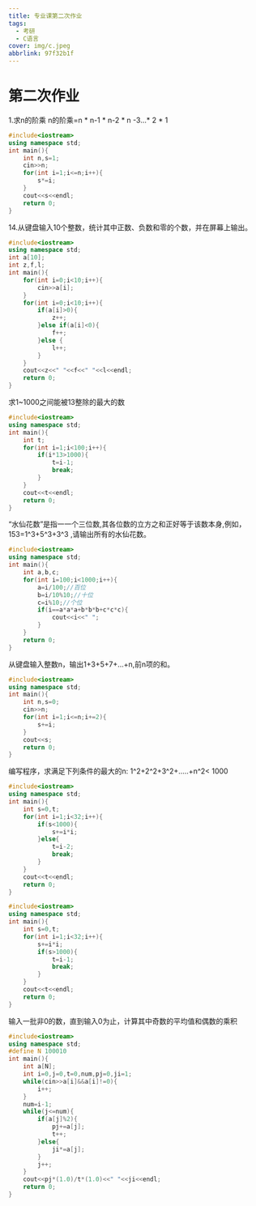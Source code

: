 ```yaml
---
title: 专业课第二次作业
tags:
  - 考研
  - C语言
cover: img/c.jpeg
abbrlink: 97f32b1f
---
```


# 第二次作业

1.求n的阶乘
n的阶乘=n * n-1 * n-2 * n -3...* 2 *  1

```cpp
#include<iostream>
using namespace std;
int main(){
    int n,s=1;
    cin>>n;
    for(int i=1;i<=n;i++){
        s*=i;
    }
    cout<<s<<endl;
    return 0;
}
```

14.从键盘输入10个整数，统计其中正数、负数和零的个数，并在屏幕上输出。

```cpp
#include<iostream>
using namespace std;
int a[10];
int z,f,l;
int main(){
    for(int i=0;i<10;i++){
        cin>>a[i];
    }
    for(int i=0;i<10;i++){
        if(a[i]>0){
            z++;
        }else if(a[i]<0){
            f++;
        }else {
            l++;
        }
    }
    cout<<z<<" "<<f<<" "<<l<<endl;
    return 0;
}
```

求1~1000之间能被13整除的最大的数

```cpp
#include<iostream>
using namespace std;
int main(){
    int t;
    for(int i=1;i<100;i++){
        if(i*13>1000){
            t=i-1;
            break;
        }
    }
    cout<<t<<endl;
    return 0;
}
```

“水仙花数”是指一一个三位数,其各位数的立方之和正好等于该数本身,例如，153=1^3+5^3+3^3 ,请输出所有的水仙花数。

```cpp
#include<iostream>
using namespace std;
int main(){
    int a,b,c;
    for(int i=100;i<1000;i++){
        a=i/100;//百位
        b=i/10%10;//十位
        c=i%10;//个位
        if(i==a*a*a+b*b*b+c*c*c){
            cout<<i<<" ";
        }
    }
    return 0;
}
```

从键盘输入整数n，输出1+3+5+7+...+n,前n项的和。

```cpp
#include<iostream>
using namespace std;
int main(){
    int n,s=0;
    cin>>n;
    for(int i=1;i<=n;i+=2){
        s+=i;
    }
    cout<<s;
    return 0;
}

```

编写程序，求满足下列条件的最大的n:
1^2+2^2+3^2+.....+n^2< 1000

```cpp
#include<iostream>
using namespace std;
int main(){
    int s=0,t;
    for(int i=1;i<32;i++){
        if(s<1000){
            s+=i*i;
        }else{
            t=i-2;
            break;
        }
    }
    cout<<t<<endl;
    return 0;
}

#include<iostream>
using namespace std;
int main(){
    int s=0,t;
    for(int i=1;i<32;i++){
        s+=i*i;
        if(s>1000){
            t=i-1;
            break;
        }
    }
    cout<<t<<endl;
    return 0;
}
```

输入一批非0的数，直到输入0为止，计算其中奇数的平均值和偶数的乘积

```cpp
#include<iostream>
using namespace std;
#define N 100010
int main(){
    int a[N];
    int i=0,j=0,t=0,num,pj=0,ji=1;
    while(cin>>a[i]&&a[i]!=0){
        i++;
    }
    num=i-1;
    while(j<=num){
        if(a[j]%2){
            pj+=a[j];
            t++;
        }else{
            ji*=a[j];
        }
        j++;
    }
    cout<<pj*(1.0)/t*(1.0)<<" "<<ji<<endl;
    return 0;
}
```

